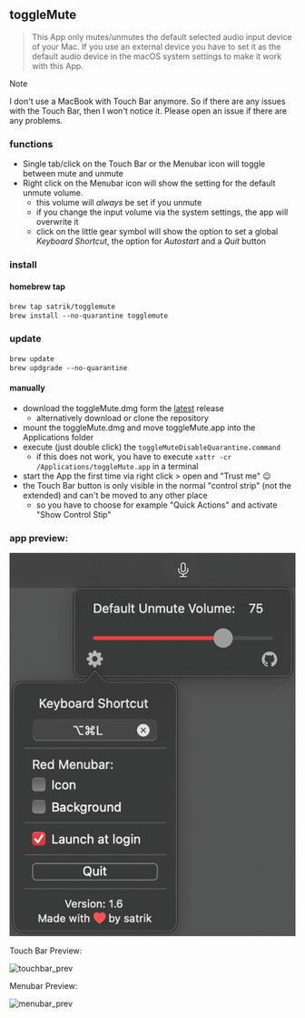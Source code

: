 ## toggleMute

> This App only mutes/unmutes the default selected audio input device of your Mac. If you use an external device you have to set it as the default audio device in the macOS system settings to make it work with this App.

> [!NOTE]
> I don't use a MacBook with Touch Bar anymore. So if there are any issues with the Touch Bar, then I won't notice it. Please open an issue if there are any problems.

### functions
- Single tab/click on the Touch Bar or the Menubar icon will toggle between mute and unmute
- Right click on the Menubar icon will show the setting for the default unmute volume. 
   - this volume will _always_ be set if you unmute
   - if you change the input volume via the system settings, the app will overwrite it
   - click on the little gear symbol will show the option to set a global _Keyboard Shortcut_, the option for _Autostart_ and a _Quit_ button

### install

#### homebrew tap

```shell
brew tap satrik/togglemute
brew install --no-quarantine togglemute
```

### update

```shell
brew update
brew updgrade --no-quarantine
```

#### manually

- download the toggleMute.dmg form the [latest](https://github.com/satrik/toggleMute/releases/latest) release
   - alternatively download or clone the repository
- mount the toggleMute.dmg and move toggleMute.app into the Applications folder
- execute (just double click) the `toggleMuteDisableQuarantine.command`
   - if this does not work, you have to execute `xattr -cr /Applications/toggleMute.app` in a terminal
- start the App the first time via right click > open and "Trust me" :wink:
- the Touch Bar button is only visible in the normal "control strip" (not the extended) and can't be moved to any other place
   - so you have to choose for example "Quick Actions" and activate "Show Control Stip"

### app preview:

![app_prev](img/app_prev.png)

Touch Bar Preview:

![touchbar_prev](img/touchbar_prev.png)

Menubar Preview:

![menubar_prev](img/menubar_prev.png)
